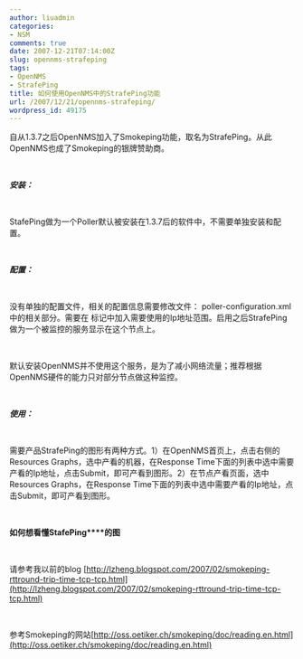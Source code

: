 ```yaml
---
author: liuadmin
categories:
- NSM
comments: true
date: 2007-12-21T07:14:00Z
slug: opennms-strafeping
tags:
- OpenNMS
- StrafePing
title: 如何使用OpenNMS中的StrafePing功能
url: /2007/12/21/opennms-strafeping/
wordpress_id: 49175
---
```


自从1.3.7之后OpenNMS加入了Smokeping功能，取名为StrafePing。从此OpenNMS也成了Smokeping的银牌赞助商。

<br />

**_安装：_**

<br />

StafePing做为一个Poller默认被安装在1.3.7后的软件中，不需要单独安装和配置。

<br />

**_配置：_**

<br />

没有单独的配置文件，相关的配置信息需要修改文件： poller-configuration.xml中的相关部分。需要在 标记中加入需要使用的Ip地址范围。启用之后StrafePing做为一个被监控的服务显示在这个节点上。

<br />

默认安装OpenNMS并不使用这个服务，是为了减小网络流量；推荐根据OpenNMS硬件的能力只对部分节点做这种监控。

<br />

**_使用：_**

<br />

需要产品StrafePing的图形有两种方式。1）在OpenNMS首页上，点击右侧的Resources Graphs，选中产看的机器，在Response Time下面的列表中选中需要产看的Ip地址，点击Submit，即可产看到图形。2）在节点产看页面，选中Resources Graphs，在Response Time下面的列表中选中需要产看的Ip地址，点击Submit，即可产看到图形。

<br />

**如何想看懂StafePing****的图**

<br />

请参考我以前的blog [http://lzheng.blogspot.com/2007/02/smokeping-rttround-trip-time-tcp-tcp.html](http://lzheng.blogspot.com/2007/02/smokeping-rttround-trip-time-tcp-tcp.html)

<br />

参考Smokeping的网站[http://oss.oetiker.ch/smokeping/doc/reading.en.html](http://oss.oetiker.ch/smokeping/doc/reading.en.html)
